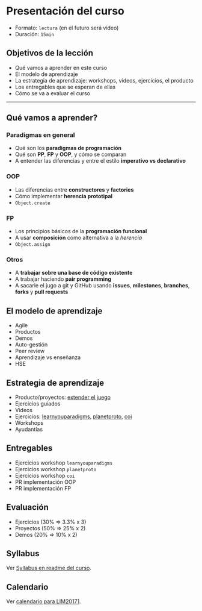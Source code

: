 # Presentación del curso

* Formato: `lectura` (en el futuro será video)
* Duración: `15min`

## Objetivos de la lección

* Qué vamos a aprender en este curso
* El modelo de aprendizaje
* La estrategia de aprendizaje: workshops, videos, ejercicios, el producto
* Los entregables que se esperan de ellas
* Cómo se va a evaluar el curso

***

## Qué vamos a aprender?

### Paradigmas en general

* Qué son los **paradigmas de programación**
* Qué son **PP**, **FP** y **OOP**, y cómo se comparan
* A entender las diferencias y entre el estilo **imperativo vs declarativo**

### OOP

* Las diferencias entre **constructores** y **factories**
* Cómo implementar **herencia prototipal**
* `Object.create`

### FP

* Los principios básicos de la **programación funcional**
* A usar **composición** como alternativa a la _herencia_
* `Object.assign`

### Otros

* A **trabajar sobre una base de código existente**
* A trabajar haciendo **pair programming**
* A sacarle el jugo a git y GitHub usando **issues**, **milestones**,
  **branches**, **forks** y **pull requests**

## El modelo de aprendizaje

* Agile
* Productos
* Demos
* Auto-gestión
* Peer review
* Aprendizaje vs enseñanza
* HSE

## Estrategia de aprendizaje

* Producto/proyectos: [extender el juego](https://laboratoria.github.io/game-oop/)
* Ejercicios guiados
* Videos
* Ejercicios:
  [learnyouparadigms](https://github.com/Laboratoria/learnyouparadigms),
  [planetproto](https://github.com/sporto/planetproto),
  [coi](https://github.com/Laboratoria/coi)
* Workshops
* Ayudantías

## Entregables

* Ejercicios workshop `learnyouparadigms`
* Ejercicios workshop `planetproto`
* Ejercicios workshop `coi`
* PR implementación OOP
* PR implementación FP

## Evaluación

* Ejercicios (30% => 3.3% x 3)
* Proyectos (50% => 25% x 2)
* Demos (20% => 10% x 2)

## Syllabus

Ver [Syllabus en readme del curso](README.md#syllabus).

## Calendario

Ver [calendario para LIM20171](lim-ec-js-2017-1.md).
